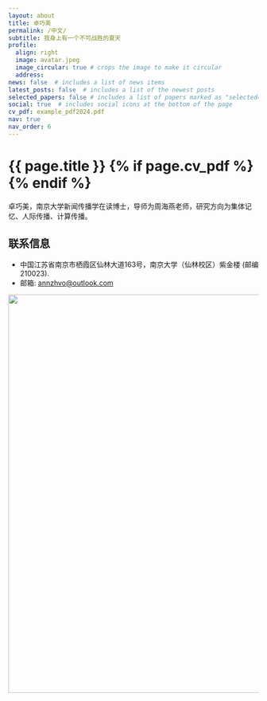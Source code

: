 ```yaml
---
layout: about
title: 卓巧美
permalink: /中文/
subtitle: 我身上有一个不可战胜的夏天
profile:
  align: right
  image: avatar.jpeg
  image_circular: true # crops the image to make it circular
  address:
news: false  # includes a list of news items
latest_posts: false  # includes a list of the newest posts
selected_papers: false # includes a list of papers marked as "selected={true}"
social: true  # includes social icons at the bottom of the page
cv_pdf: example_pdf2024.pdf
nav: true
nav_order: 6
---
```



<h1 class="post-title">{{ page.title }} {% if page.cv_pdf %}<a href="{{ page.cv_pdf | prepend: 'assets/pdf/' | relative_url}}" target="_blank" rel="noopener noreferrer" class="float-right"><i class="fas fa-file-pdf"></i></a>{% endif %}</h1>


卓巧美，南京大学新闻传播学在读博士，导师为周海燕老师，研究方向为集体记忆、人际传播、计算传播。

## 联系信息
- 中国江苏省南京市栖霞区仙林大道163号，南京大学（仙林校区）紫金楼 (邮编210023).
- 邮箱: annzhvo@outlook.com

<a href="https://github.com/SocratesClub/SocratesClub.github.io/edit/master/_pages/%E4%B8%AD%E6%96%87.md">
  <img src="https://user-images.githubusercontent.com/543384/192227995-fdb3a693-2f68-4dc4-b9bd-06053066322f.png" width = "800" align="middle" />
</a>
